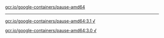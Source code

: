 [gcr.io/google-containers/pause-amd64](https://hub.docker.com/r/anjia0532/google-containers.pause-amd64/tags/) 

----
[gcr.io/google-containers/pause-amd64:3.1 √](https://hub.docker.com/r/anjia0532/google-containers.pause-amd64/tags/)

[gcr.io/google-containers/pause-amd64:3.0 √](https://hub.docker.com/r/anjia0532/google-containers.pause-amd64/tags/)

